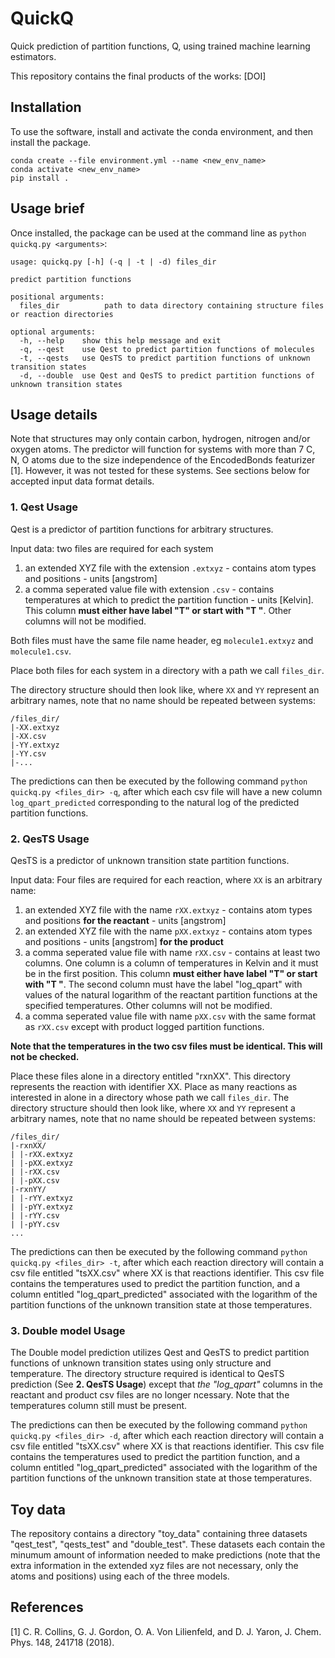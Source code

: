 # QuickQ
Quick prediction of partition functions, Q, using trained machine learning estimators.

This repository contains the final products of the works: [DOI]

## Installation
To use the software, install and activate the conda environment, and then install the package.

```
conda create --file environment.yml --name <new_env_name>
conda activate <new_env_name>
pip install .
```
## Usage brief
Once installed, the package can be used at the command line as `python quickq.py <arguments>`:

```
usage: quickq.py [-h] (-q | -t | -d) files_dir

predict partition functions

positional arguments:
  files_dir          path to data directory containing structure files or reaction directories

optional arguments:
  -h, --help    show this help message and exit
  -q, --qest    use Qest to predict partition functions of molecules
  -t, --qests   use QesTS to predict partition functions of unknown transition states
  -d, --double  use Qest and QesTS to predict partition functions of unknown transition states
```
## Usage details
Note that structures may only contain carbon, hydrogen, nitrogen and/or oxygen atoms. The predictor will function for systems with more than 7 C, N, O atoms due to the size independence of the EncodedBonds featurizer [1]. However, it was not tested for these systems. See sections below for accepted input data format details. 

### 1. Qest Usage

Qest is a predictor of partition functions for arbitrary structures. 

Input data: two files are required for each system
1. an extended XYZ file with the extension `.extxyz` - contains atom types and positions - units [angstrom]
2. a comma seperated value file with extension `.csv` - contains temperatures at which to predict the partition function - units [Kelvin]. This column **must either have label "T" or start with "T "**. Other columns will not be modified.

Both files must have the same file name header, eg `molecule1.extxyz` and `molecule1.csv`.

Place both files for each system in a directory with a path we call `files_dir`.

The directory structure should then look like, where `XX` and `YY` represent an arbitrary names, note that no name should be repeated between systems:
```
/files_dir/
|-XX.extxyz
|-XX.csv
|-YY.extxyz
|-YY.csv
|-...
```

The predictions can then be executed by the following command `python quickq.py <files_dir> -q`, after which each csv file will have a new column `log_qpart_predicted` corresponding to the natural log of the predicted partition functions.

### 2. QesTS Usage
QesTS is a predictor of unknown transition state partition functions. 

Input data: Four files are required for each reaction, where `XX` is an arbitrary name:
1. an extended XYZ file with the name `rXX.extxyz` - contains atom types and positions **for the reactant** - units [angstrom]
2. an extended XYZ file with the name `pXX.extxyz` - contains atom types and positions - units [angstrom] **for the product**
3. a comma seperated value file with name `rXX.csv` - contains at least two columns. One column is a column of temperatures in Kelvin and it must be in the first position. This column **must either have label "T" or start with "T "**. The second column must have the label "log_qpart" with values of the natural logarithm of the reactant partition functions at the specified temperatures. Other columns will not be modified.
4. a comma seperated value file with name `pXX.csv` with the same format as `rXX.csv` except with product logged partition functions.

**Note that the temperatures in the two csv files must be identical. This will not be checked.**

Place these files alone in a directory entitled "rxnXX". This directory represents the reaction with identifier XX. Place as many reactions as interested in alone in a directory whose path we call `files_dir`.
The directory structure should then look like, where `XX` and `YY` represent a arbitrary names, note that no name should be repeated between systems:
```
/files_dir/
|-rxnXX/
| |-rXX.extxyz
| |-pXX.extxyz
| |-rXX.csv
| |-pXX.csv
|-rxnYY/
| |-rYY.extxyz
| |-pYY.extxyz
| |-rYY.csv
| |-pYY.csv
...
```
The predictions can then be executed by the following command `python quickq.py <files_dir> -t`, after which each reaction directory will contain a csv file entitled "tsXX.csv" where XX is that reactions identifier. This csv file contains the temperatures used to predict the partition function, and a column entitled "log_qpart_predicted" associated with the logarithm of the partition functions of the unknown transition state at those temperatures.

### 3. Double model Usage
The Double model prediction utilizes Qest and QesTS to predict partition functions of unknown transition states using only structure and temperature. The directory structure required is identical to QesTS prediction (See **2. QesTS Usage**) except that _the "log_qpart"_ columns in the reactant and product csv files are no longer ncessary. Note that the temperatures column still must be present.

The predictions can then be executed by the following command `python quickq.py <files_dir> -d`, after which each reaction directory will contain a csv file entitled "tsXX.csv" where XX is that reactions identifier. This csv file contains the temperatures used to predict the partition function, and a column entitled "log_qpart_predicted" associated with the logarithm of the partition functions of the unknown transition state at those temperatures.

## Toy data
The repository contains a directory "toy_data" containing three datasets "qest_test", "qests_test" and "double_test". These datasets each contain the minumum amount of information needed to make predictions (note that the extra information in the extended xyz files are not necessary, only the atoms and positions) using each of the three models.  

## References
[1] C. R. Collins, G. J. Gordon, O. A. Von Lilienfeld, and D. J. Yaron, J. Chem. Phys. 148, 241718 (2018).
